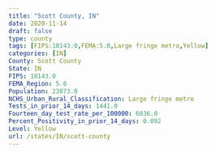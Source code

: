 ```yaml
---
title: "Scott County, IN"
date: 2020-11-14
draft: false
type: county
tags: [FIPS:18143.0,FEMA:5.0,Large fringe metro,Yellow]
categories: [IN]
County: Scott County
State: IN
FIPS: 18143.0
FEMA_Region: 5.0
Population: 23873.0
NCHS_Urban_Rural_Classification: Large fringe metro
Tests_in_prior_14_days: 1441.0
Fourteen_day_test_rate_per_100000: 6036.0
Percent_Positivity_in_prior_14_days: 0.092
Level: Yellow
url: /states/IN/scott-county
---
```



